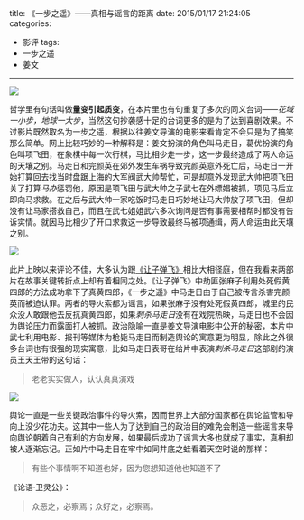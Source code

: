 title: 《一步之遥》——真相与谣言的距离
date: 2015/01/17 21:24:05
categories:
- 影评
tags:
- 一步之遥
- 姜文

---
![](https://image.covertness.me/yibuzhiyao_p2210897207.jpg)

<!-- more -->

哲学里有句话叫做**量变引起质变**，在本片里也有句重复了多次的同义台词——*花域一小步，地球一大步*，当然这句抄袭感十足的台词更多的是为了达到喜剧效果。不过影片既然取名为一步之遥，根据以往姜文导演的电影来看肯定不会只是为了搞笑那么简单。网上比较巧妙的一种解释是：姜文扮演的角色叫马走日，葛优扮演的角色叫项飞田，在象棋中每一次行棋，马比相少走一步，这一步最终造成了两人命运的天壤之别。马走日和完颜英在郊外发生车祸导致完颜英意外死亡后，马走日一开始打算回去找当时盘踞上海的大军阀武大帅帮忙，可是却意外发现武大帅把项飞田关了打算*马办*惩罚他，原因是项飞田与武大帅之子武七在外嫖娼被抓，项见马后立即向马求救。在之后与武大帅一家吃饭时马走日巧妙地让马大帅放了项飞田，但却没有让马家搭救自己，而且在武七姐姐武六多次询问是否有事需要相帮时都没有告诉实情。就因马比相少了开口求救这一步导致最终马被项通缉，两人命运由此天壤之别。

![](https://image.covertness.me/yibuzhiyao_p2204559214.jpg)

此片上映以来评论不佳，大多认为跟[《让子弹飞》](http://movie.douban.com/subject/3742360)相比大相径庭，但在我看来两部片在故事关键转折点上却有着相同之处。《让子弹飞》中劫匪张麻子利用处死假黄四郎的方法成功拿下了真黄四郎，《一步之遥》中马走日由于自己被传言杀害完颜英而被迫认罪。两者的导火索都为谣言，如果张麻子没有处死假黄四郎，城里的民众没人敢跟他去反抗真黄四郎，如果*刺杀马走日*没有在戏院热映，马走日也不会因为舆论压力而露面打人被抓。政治隐喻一直是姜文导演电影中公开的秘密，本片中武七利用电影、报刊等媒体为枪毙马走日而制造舆论的寓意更为明显，除此之外很多台词也有很强的现实寓意，比如马走日表哥在给片中表演*刺杀马走日*这部剧的演员王天王带的这句话：
> 老老实实做人，认认真真演戏

![](https://image.covertness.me/yibuzhiyao_p2163910603.jpg)

舆论一直是一些关键政治事件的导火索，因而世界上大部分国家都在舆论监管和导向上没少花功夫。这其中一些人为了达到自己的政治目的难免会制造一些谣言来导向舆论朝着自己有利的方向发展，如果最后成功了谣言大多也就成了事实，真相却被人逐渐忘记。正如片中马走日在牢中如同井底之蛙看着天空时说的那样：
> 有些个事情啊不知道也好，因为您想知道他也知道不了

《论语·卫灵公》：
> 众恶之，必察焉；众好之，必察焉。
